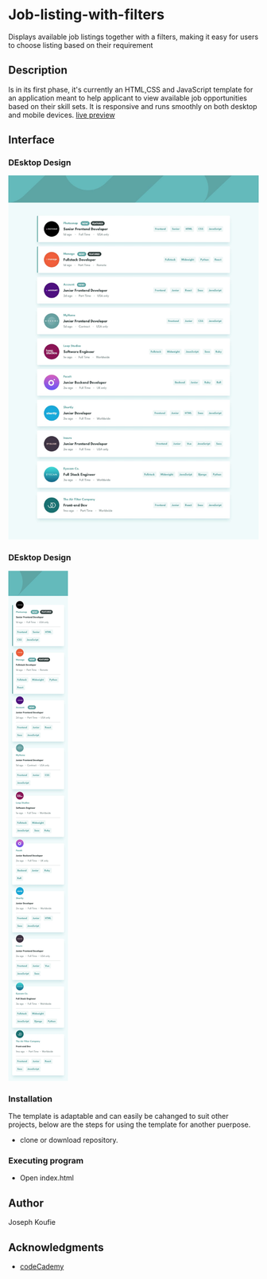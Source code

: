 # Job-listing-with-filters
Displays available job listings together with a filters, making it easy for users to choose listing based on their requirement

## Description

 Is in its first phase, it's currently an HTML,CSS and JavaScript template for an application meant to 
 help applicant to view available job opportunities based on their skill sets. It is responsive and runs smoothly on both desktop and mobile devices.
 [live preview](https://jemmahkoufie.github.io/job-listing-with-filtering/) 

 ## Interface
 ### DEsktop Design
 ![Destop View](design/desktop-design.jpg)

### DEsktop Design
 ![Mobile View](design/mobile-design.jpg)

### Installation
The template is adaptable and can easily be cahanged to suit other projects, below are the steps for using the template for another puerpose.
 - clone or download repository.

### Executing program

* Open index.html


## Author
Joseph Koufie

## Acknowledgments

* [codeCademy](https://www.codecademy.com/)

